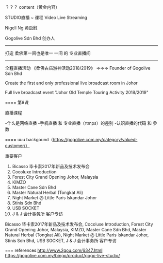 ？？？
content（黄金内容）

STUDIO直播 ~ 课程
Video Live Streaming

Nigell Ng 黄启慰

Gogolive Sdn Bhd 创办人

***
打造 柔佛第一间也是唯一
一间 的 专业直播间
***

全程直播活动 
《柔佛古庙游神活动2018/2019》
=>=>=>
Founder of Gogolive Sdn Bhd

Create the first and only professional live broadcast room in Johor

Full live broadcast event "Johor Old Temple Touring Activity 2018/2019"


====
第8课

直播课程

-什么是网络直播
-手机直播 和 专业直播（rtmps）的差别
-认识直播的代码 和 參数



====
uuu
backgound（https://gogolive.com.my/category/valued-customer/）

重要客户
1. Bicasso 毕卡索2017年新品及技术发布会
2. Cocoluxe Introduction
3. Forest City Grand Opening Johor, Malaysia
4. KIMZO
5. Master Cane Sdn Bhd
6. Master Natural Herbal (Tongkat Ali)
7. Night Market @ Little Paris Iskandar Johor
8. Stinis Sdn Bhd
9. USB SOCKET
10. J & J 会计事务所 客户专访

Bicasso 毕卡索2017年新品及技术发布会, Cocoluxe Introduction, Forest City Grand Opening Johor, Malaysia, KIMZO, Master Cane Sdn Bhd, Master Natural Herbal (Tongkat Ali), Night Market @ Little Paris Iskandar Johor, Stinis Sdn Bhd, USB SOCKET, J & J 会计事务所 客户专访



===
references
http://www.2gou.com/6347.html
https://gogolive.com.my/bingo/product/gogo-live-studio/

